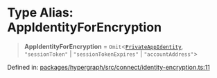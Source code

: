 # Type Alias: AppIdentityForEncryption

> **AppIdentityForEncryption** = `Omit`\<[`PrivateAppIdentity`](PrivateAppIdentity.md), `"sessionToken"` \| `"sessionTokenExpires"` \| `"accountAddress"`\>

Defined in: [packages/hypergraph/src/connect/identity-encryption.ts:11](https://github.com/hashirpm/hypergraph/blob/ab4ea1cdb9430798142e0d735aac9d31c2cf0ae0/packages/hypergraph/src/connect/identity-encryption.ts#L11)
